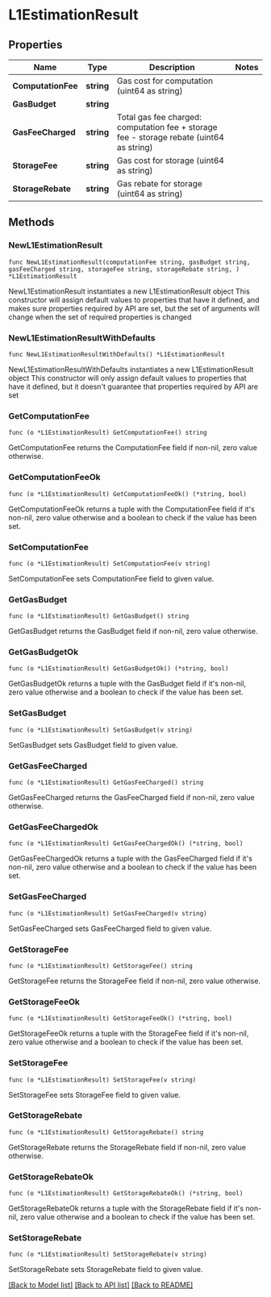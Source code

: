 # L1EstimationResult

## Properties

Name | Type | Description | Notes
------------ | ------------- | ------------- | -------------
**ComputationFee** | **string** | Gas cost for computation (uint64 as string) | 
**GasBudget** | **string** |  | 
**GasFeeCharged** | **string** | Total gas fee charged: computation fee + storage fee - storage rebate (uint64 as string) | 
**StorageFee** | **string** | Gas cost for storage (uint64 as string) | 
**StorageRebate** | **string** | Gas rebate for storage (uint64 as string) | 

## Methods

### NewL1EstimationResult

`func NewL1EstimationResult(computationFee string, gasBudget string, gasFeeCharged string, storageFee string, storageRebate string, ) *L1EstimationResult`

NewL1EstimationResult instantiates a new L1EstimationResult object
This constructor will assign default values to properties that have it defined,
and makes sure properties required by API are set, but the set of arguments
will change when the set of required properties is changed

### NewL1EstimationResultWithDefaults

`func NewL1EstimationResultWithDefaults() *L1EstimationResult`

NewL1EstimationResultWithDefaults instantiates a new L1EstimationResult object
This constructor will only assign default values to properties that have it defined,
but it doesn't guarantee that properties required by API are set

### GetComputationFee

`func (o *L1EstimationResult) GetComputationFee() string`

GetComputationFee returns the ComputationFee field if non-nil, zero value otherwise.

### GetComputationFeeOk

`func (o *L1EstimationResult) GetComputationFeeOk() (*string, bool)`

GetComputationFeeOk returns a tuple with the ComputationFee field if it's non-nil, zero value otherwise
and a boolean to check if the value has been set.

### SetComputationFee

`func (o *L1EstimationResult) SetComputationFee(v string)`

SetComputationFee sets ComputationFee field to given value.


### GetGasBudget

`func (o *L1EstimationResult) GetGasBudget() string`

GetGasBudget returns the GasBudget field if non-nil, zero value otherwise.

### GetGasBudgetOk

`func (o *L1EstimationResult) GetGasBudgetOk() (*string, bool)`

GetGasBudgetOk returns a tuple with the GasBudget field if it's non-nil, zero value otherwise
and a boolean to check if the value has been set.

### SetGasBudget

`func (o *L1EstimationResult) SetGasBudget(v string)`

SetGasBudget sets GasBudget field to given value.


### GetGasFeeCharged

`func (o *L1EstimationResult) GetGasFeeCharged() string`

GetGasFeeCharged returns the GasFeeCharged field if non-nil, zero value otherwise.

### GetGasFeeChargedOk

`func (o *L1EstimationResult) GetGasFeeChargedOk() (*string, bool)`

GetGasFeeChargedOk returns a tuple with the GasFeeCharged field if it's non-nil, zero value otherwise
and a boolean to check if the value has been set.

### SetGasFeeCharged

`func (o *L1EstimationResult) SetGasFeeCharged(v string)`

SetGasFeeCharged sets GasFeeCharged field to given value.


### GetStorageFee

`func (o *L1EstimationResult) GetStorageFee() string`

GetStorageFee returns the StorageFee field if non-nil, zero value otherwise.

### GetStorageFeeOk

`func (o *L1EstimationResult) GetStorageFeeOk() (*string, bool)`

GetStorageFeeOk returns a tuple with the StorageFee field if it's non-nil, zero value otherwise
and a boolean to check if the value has been set.

### SetStorageFee

`func (o *L1EstimationResult) SetStorageFee(v string)`

SetStorageFee sets StorageFee field to given value.


### GetStorageRebate

`func (o *L1EstimationResult) GetStorageRebate() string`

GetStorageRebate returns the StorageRebate field if non-nil, zero value otherwise.

### GetStorageRebateOk

`func (o *L1EstimationResult) GetStorageRebateOk() (*string, bool)`

GetStorageRebateOk returns a tuple with the StorageRebate field if it's non-nil, zero value otherwise
and a boolean to check if the value has been set.

### SetStorageRebate

`func (o *L1EstimationResult) SetStorageRebate(v string)`

SetStorageRebate sets StorageRebate field to given value.



[[Back to Model list]](../README.md#documentation-for-models) [[Back to API list]](../README.md#documentation-for-api-endpoints) [[Back to README]](../README.md)


